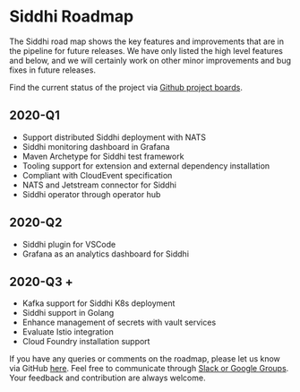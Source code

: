 # Siddhi Roadmap

The Siddhi road map shows the key features and improvements that are in the pipeline for future releases. We have only listed the high level features and below, and we will certainly work on other minor improvements and bug fixes in future releases.

Find the current status of the project via [Github project boards](https://github.com/orgs/siddhi-io/projects).

## 2020-Q1

- Support distributed Siddhi deployment with NATS
- Siddhi monitoring dashboard in Grafana
- Maven Archetype for Siddhi test framework
- Tooling support for extension and external dependency installation
- Compliant with CloudEvent specification
- NATS and Jetstream connector for Siddhi
- Siddhi operator through operator hub

## 2020-Q2

- Siddhi plugin for VSCode
- Grafana as an analytics dashboard for Siddhi


## 2020-Q3 +

- Kafka support for Siddhi K8s deployment
- Siddhi support in Golang
- Enhance management of secrets with vault services
- Evaluate Istio integration 
- Cloud Foundry installation support

If you have any queries or comments on the roadmap, please let us know via GitHub [here](https://github.com/siddhi-io/siddhi/issues). Feel free to communicate through [Slack or Google Groups](https://siddhi.io/community/). Your feedback and contribution are always welcome.

